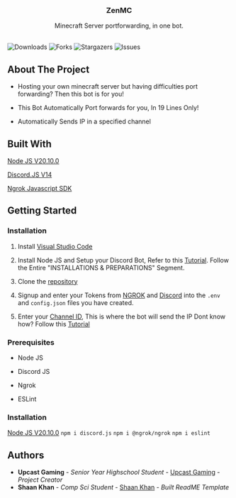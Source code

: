 <br/>
<p align="center">
  <h3 align="center">ZenMC</h3>

  <p align="center">
    Minecraft Server portforwarding, in one bot.
    <br/>
    <br/>
  </p>
</p>

![Downloads](https://img.shields.io/github/downloads/UpcastGaming/ZenMC-Online-Copy-/total) ![Forks](https://img.shields.io/github/forks/UpcastGaming/ZenMC-Online-Copy-?style=social) ![Stargazers](https://img.shields.io/github/stars/UpcastGaming/ZenMC-Online-Copy-?style=social) ![Issues](https://img.shields.io/github/issues/UpcastGaming/ZenMC-Online-Copy-) 

## About The Project

* Hosting your own minecraft server but having difficulties port forwarding? Then this bot is for you!

* This Bot Automatically Port forwards for you, In 19 Lines Only!

* Automatically Sends IP in a specified channel





## Built With

[Node JS V20.10.0](https://nodejs.org/en)

[Discord.JS V14](https://discord.js.org/docs/packages/discord.js/14.14.1)

[Ngrok Javascript SDK](https://github.com/ngrok/ngrok-javascript)

## Getting Started
### Installation

1. Install [Visual Studio Code](https://code.visualstudio.com)

2. Install Node JS and Setup your Discord Bot, Refer to this [Tutorial](https://discordjs.guide/preparations/#installing-node-js). 
Follow the Entire "INSTALLATIONS & PREPARATIONS" Segment.

3. Clone the [repository](https://github.com/UpcastGaming/ZenMC-Online-Copy-)

4. Signup and enter your Tokens from [NGROK](https://dashboard.ngrok.com/get-started/your-authtoken) and [Discord]() into the ``.env`` and ``config.json`` files you have created.

5. Enter your [Channel ID](https://github.com/UpcastGaming/ZenMC-Online-Copy-/blob/e2130b442ac901803b9b3bea607a933b9788ceca/index.js#L15C1-L15C1), This is where the bot will send the IP Dont know how? Follow this [Tutorial](https://www.youtube.com/watch?v=NLWtSHWKbAI)


### Prerequisites

* Node JS

* Discord JS 

* Ngrok

* ESLint


### Installation

[Node JS V20.10.0](https://nodejs.org/en)
```npm i discord.js```
```npm i @ngrok/ngrok```
```npm i eslint```

## Authors

* **Upcast Gaming** - *Senior Year Highschool Student* - [Upcast Gaming](https://github.com/UpcastGaming/) - *Project Creator*
* **Shaan Khan** - *Comp Sci Student* - [Shaan Khan](https://github.com/ShaanCoding/) - *Built ReadME Template*

